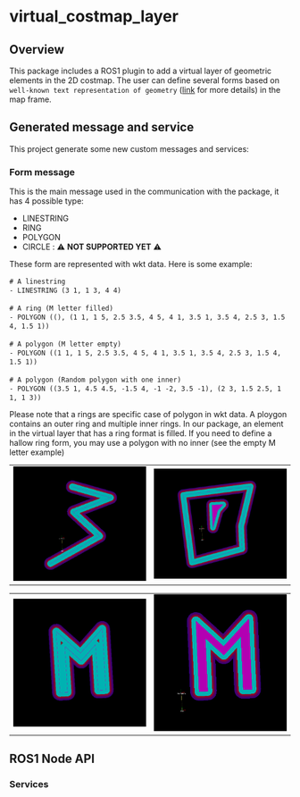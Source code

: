 # virtual_costmap_layer

## Overview
This package includes a ROS1 plugin to add a virtual layer of geometric elements in the 2D costmap. 
The user can define several forms based on `well-known text representation of geometry` ([link](https://en.wikipedia.org/wiki/Well-known_text_representation_of_geometry) for more details) in the map frame.   

## Generated message and service

This project generate some new custom messages and services:

### Form message 
This is the main message used in the communication with the package, it has 4 possible type: 
   
   * LINESTRING
   * RING
   * POLYGON
   * CIRCLE : :warning: __NOT SUPPORTED YET__ :warning:

These form are represented with wkt data. Here is some example:

```
# A linestring
- LINESTRING (3 1, 1 3, 4 4)
   
# A ring (M letter filled)
- POLYGON ((), (1 1, 1 5, 2.5 3.5, 4 5, 4 1, 3.5 1, 3.5 4, 2.5 3, 1.5 4, 1.5 1))

# A polygon (M letter empty)
- POLYGON ((1 1, 1 5, 2.5 3.5, 4 5, 4 1, 3.5 1, 3.5 4, 2.5 3, 1.5 4, 1.5 1))

# A polygon (Random polygon with one inner)
- POLYGON ((3.5 1, 4.5 4.5, -1.5 4, -1 -2, 3.5 -1), (2 3, 1.5 2.5, 1 1, 1 3))

```

Please note that a rings are specific case of polygon in wkt data. A ploygon contains an outer ring and multiple inner rings. In our package, an element in the virtual layer that has a ring format is filled. If you need to define a hallow ring form, you may use a polygon with no inner (see the empty M letter example)    

<div align=right>
<table>
  <tr>
    <td><img src="./demo/linestring.png" alt="LineString" width="400"/></a></td>
    <td><img src="./demo/polygon_one_inner.png" alt="Polygon (One inner)" width="400"/></a></td>
  </tr>
</table>
</div>

<div align=right>
<table>
    <tr>
    <td><img src="./demo/polygon_m_letter.png" alt="Polygon (M letter)" width="400"/></a></td>
    <td><img src="./demo/ring_m_letter.png" alt="Ring (M letter)" width="400"/></a></td>
  </tr>
</table>
</div>

## ROS1 Node API

### Services


